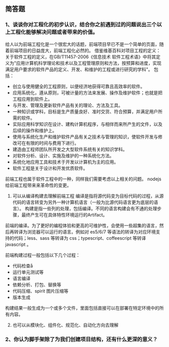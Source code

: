 
## 简答题
### 1、谈谈你对工程化的初步认识，结合你之前遇到过的问题说出三个以上工程化能够解决问题或者带来的价值。
给人以为前端工程化是一个很宏大的话题，前端项目早已不是一个简单的页面，随着前端项目的日益庞大，前端工程化必然的。
借鉴维基百科对项目工程的定义：
关于软件工程的定义，在GB/T11457-2006《信息技术 软件工程术语》中将其定义为"应用计算机科学理论和技术以及工程管理原则和方法，按预算和进度，实现满足用户要求的软件产品的定义、开发、和维护的工程或进行研究的学科"。
包括：
- 创立与使用健全的工程原则，以便经济地获得可靠且高效率的软件。
- 应用系统化，遵从原则，可被计量的方法来发展、操作及维护软件；也就是把工程应用到软件上。
- 与开发、管理及更新软件产品有关的理论、方法及工具。
- 一种知识或学科，目标是生产质量良好、准时交货、符合预算，并满足用户所需的软件。
- 实际应用科学知识在设计、建构计算机程序，与相伴而来所产生的文件，以及后续的操作和维护上。
- 使用与系统化生产和维护软件产品有关之技术与管理的知识，使软件开发与修改可在有限的时间与费用下进行。
- 建造由工程师团队所开发之大型软件系统有关的知识学科。
- 对软件分析、设计、实施及维护的一种系统化方法。
- 系统化地应用工具和技术于开发以计算机为主的应用。
- 软件工程是关于设计和开发优质软件。

前端工程也属于软件工程中的一种，同样我们需要考虑以上相关的问题。
nodejs给前端工程带来来革命性的变更。
1. 可以从编译构建去理解前端工程
编译是指将源代码变为目标代码的过程，从源代码的语言转变为另外一种计算机语言（一般为比源代码语言更为底层的语言）。
构建是指一些列的处理，包括编译。不同的语言构建会有不通的处理步骤，最终产生可在具体特性环境运行的Artifact。

前端的编译。为了更好的编程体验和更高的可维护性，会使用一些超集的语言，然后再转译为浏览器可以运行的语言。例如对 es5/6/7 等语法的转译为对应环境支持的代码；less、sass 等转译为 css；typescript、coffeescript 等转译 javascript 。

前端构建过程一般包括以下几个过程：

- 代码检查å
- 运行单元测试等
- 语言编译
- 依赖分析、打包、替换等
- 代码压缩、spirit 图片压缩等
- 版本生成

构建结果一般生成为一个或多个文件，里面包括直接可以在部署在特定环境中的所有内容。

2. 也可以从模块化、组件化、规范化、自动化方向去理解



### 2、你认为脚手架除了为我们创建项目结构，还有什么更深的意义？
